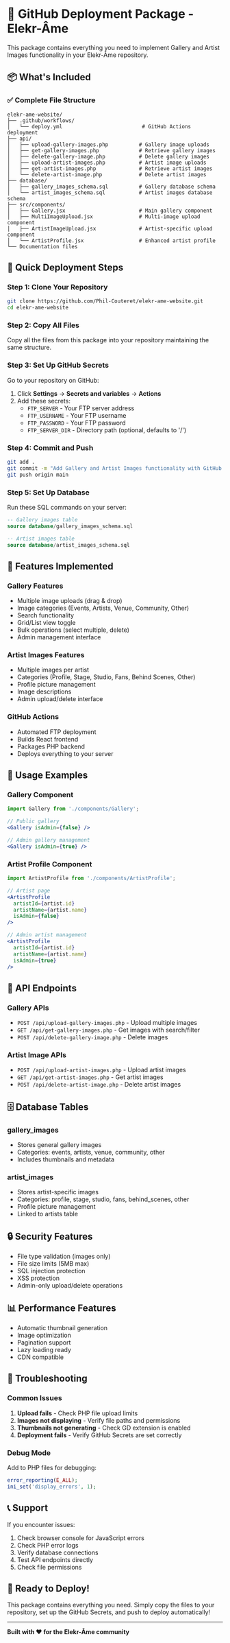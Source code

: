 # 🎵 GitHub Deployment Package - Elekr-Âme

This package contains everything you need to implement Gallery and Artist Images functionality in your Elekr-Âme repository.

## 📦 What's Included

### ✅ Complete File Structure
```
elekr-ame-website/
├── .github/workflows/
│   └── deploy.yml                          # GitHub Actions deployment
├── api/
│   ├── upload-gallery-images.php          # Gallery image uploads
│   ├── get-gallery-images.php             # Retrieve gallery images
│   ├── delete-gallery-image.php           # Delete gallery images
│   ├── upload-artist-images.php           # Artist image uploads
│   ├── get-artist-images.php              # Retrieve artist images
│   └── delete-artist-image.php            # Delete artist images
├── database/
│   ├── gallery_images_schema.sql          # Gallery database schema
│   └── artist_images_schema.sql           # Artist images database schema
├── src/components/
│   ├── Gallery.jsx                        # Main gallery component
│   ├── MultiImageUpload.jsx               # Multi-image upload component
│   ├── ArtistImageUpload.jsx              # Artist-specific upload component
│   └── ArtistProfile.jsx                  # Enhanced artist profile
└── Documentation files
```

## 🚀 Quick Deployment Steps

### Step 1: Clone Your Repository
```bash
git clone https://github.com/Phil-Couteret/elekr-ame-website.git
cd elekr-ame-website
```

### Step 2: Copy All Files
Copy all the files from this package into your repository maintaining the same structure.

### Step 3: Set Up GitHub Secrets
Go to your repository on GitHub:
1. Click **Settings** → **Secrets and variables** → **Actions**
2. Add these secrets:
   - `FTP_SERVER` - Your FTP server address
   - `FTP_USERNAME` - Your FTP username
   - `FTP_PASSWORD` - Your FTP password
   - `FTP_SERVER_DIR` - Directory path (optional, defaults to '/')

### Step 4: Commit and Push
```bash
git add .
git commit -m "Add Gallery and Artist Images functionality with GitHub Actions"
git push origin main
```

### Step 5: Set Up Database
Run these SQL commands on your server:
```sql
-- Gallery images table
source database/gallery_images_schema.sql

-- Artist images table  
source database/artist_images_schema.sql
```

## 🎯 Features Implemented

### Gallery Features
- Multiple image uploads (drag & drop)
- Image categories (Events, Artists, Venue, Community, Other)
- Search functionality
- Grid/List view toggle
- Bulk operations (select multiple, delete)
- Admin management interface

### Artist Images Features
- Multiple images per artist
- Categories (Profile, Stage, Studio, Fans, Behind Scenes, Other)
- Profile picture management
- Image descriptions
- Admin upload/delete interface

### GitHub Actions
- Automated FTP deployment
- Builds React frontend
- Packages PHP backend
- Deploys everything to your server

## 🔧 Usage Examples

### Gallery Component
```jsx
import Gallery from './components/Gallery';

// Public gallery
<Gallery isAdmin={false} />

// Admin gallery management
<Gallery isAdmin={true} />
```

### Artist Profile Component
```jsx
import ArtistProfile from './components/ArtistProfile';

// Artist page
<ArtistProfile 
  artistId={artist.id} 
  artistName={artist.name} 
  isAdmin={false} 
/>

// Admin artist management
<ArtistProfile 
  artistId={artist.id} 
  artistName={artist.name} 
  isAdmin={true} 
/>
```

## 📱 API Endpoints

### Gallery APIs
- `POST /api/upload-gallery-images.php` - Upload multiple images
- `GET /api/get-gallery-images.php` - Get images with search/filter
- `POST /api/delete-gallery-image.php` - Delete images

### Artist Image APIs
- `POST /api/upload-artist-images.php` - Upload artist images
- `GET /api/get-artist-images.php` - Get artist images
- `POST /api/delete-artist-image.php` - Delete artist images

## 🗄️ Database Tables

### gallery_images
- Stores general gallery images
- Categories: events, artists, venue, community, other
- Includes thumbnails and metadata

### artist_images
- Stores artist-specific images
- Categories: profile, stage, studio, fans, behind_scenes, other
- Profile picture management
- Linked to artists table

## 🔒 Security Features

- File type validation (images only)
- File size limits (5MB max)
- SQL injection protection
- XSS protection
- Admin-only upload/delete operations

## 📊 Performance Features

- Automatic thumbnail generation
- Image optimization
- Pagination support
- Lazy loading ready
- CDN compatible

## 🐛 Troubleshooting

### Common Issues
1. **Upload fails** - Check PHP file upload limits
2. **Images not displaying** - Verify file paths and permissions
3. **Thumbnails not generating** - Check GD extension is enabled
4. **Deployment fails** - Verify GitHub Secrets are set correctly

### Debug Mode
Add to PHP files for debugging:
```php
error_reporting(E_ALL);
ini_set('display_errors', 1);
```

## 📞 Support

If you encounter issues:
1. Check browser console for JavaScript errors
2. Check PHP error logs
3. Verify database connections
4. Test API endpoints directly
5. Check file permissions

## 🎉 Ready to Deploy!

This package contains everything you need. Simply copy the files to your repository, set up the GitHub Secrets, and push to deploy automatically!

---

**Built with ❤️ for the Elekr-Âme community**
